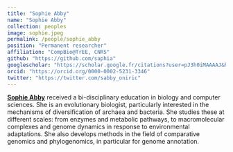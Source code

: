 ```yaml
---
title: "Sophie Abby"
name: "Sophie Abby"
collection: peoples
image: sophie.jpeg
permalink: /people/sophie_abby
position: "Permanent researcher"
affiliation: "CompBio@TrEE, CNRS"
github: "https://github.com/saphia"
googlescholar: "https://scholar.google.fr/citations?user=pJ3h0iMAAAAJ&hl=en"
orcid: "https://orcid.org/0000-0002-5231-3346"
twitter: "https://twitter.com/sabby_oniric"
---
```


**[Sophie Abby](https://sophieabby.github.io/)** received a bi-disciplinary education in biology and
computer sciences. She is an evolutionary biologist, particularly
interested in the mechanisms of diversification of archaea and
bacteria. She studies these at different scales: from enzymes and metabolic pathways, to macromolecular
complexes and genome dynamics in response to environmental adaptations. She also develops
methods in the field of comparative genomics and phylogenomics, in particular for genome annotation.  
